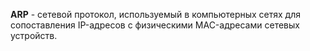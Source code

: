 **ARP** - сетевой протокол, используемый в компьютерных сетях для сопоставления IP-адресов с физическими MAC-адресами сетевых устройств.
